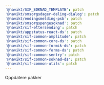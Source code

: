 ```yaml
---
'@navikt/SIF_SOKNAD_TEMPLATE': patch
'@navikt/omsorgsdager-deling-dialog': patch
'@navikt/endingsmelding-psb': patch
'@navikt/omsorgspengesoknad': patch
'@navikt/sif-ettersending': patch
'@navikt/appstatus-react-ds': patch
'@navikt/sif-common-amplitude': patch
'@navikt/sif-common-core-ds': patch
'@navikt/sif-common-formik-ds': patch
'@navikt/sif-common-forms-ds': patch
'@navikt/sif-common-sentry': patch
'@navikt/sif-common-soknad-ds': patch
'@navikt/sif-common-utils': patch
---
```


Oppdatere pakker
